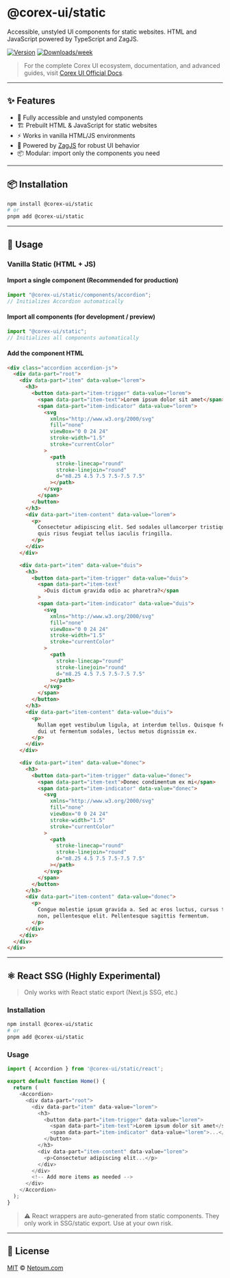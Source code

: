 # @corex-ui/static

Accessible, unstyled UI components for static websites. HTML and JavaScript powered by TypeScript and ZagJS.

[![Version](https://img.shields.io/npm/v/@corex-ui/static.svg)](https://npmjs.org/package/@corex-ui/static)
[![Downloads/week](https://img.shields.io/npm/dw/@corex-ui/static.svg)](https://npmjs.org/package/@corex-ui/static)

> For the complete Corex UI ecosystem, documentation, and advanced guides, visit [Corex UI Official Docs](https://corex-ui.com).

---

## ✨ Features

- 🔹 Fully accessible and unstyled components
- 🏗️ Prebuilt HTML & JavaScript for static websites
- ⚡ Works in vanilla HTML/JS environments
- 🎯 Powered by [ZagJS](https://zag-js.com) for robust UI behavior
- 📦 Modular: import only the components you need

---

## 📦 Installation

```bash
npm install @corex-ui/static
# or
pnpm add @corex-ui/static
```

---

## 🚀 Usage

### Vanilla Static (HTML + JS)

#### Import a single component (Recommended for production)

```ts
import "@corex-ui/static/components/accordion";
// Initializes Accordion automatically
```

#### Import all components (for development / preview)

```ts
import "@corex-ui/static";
// Initializes all components automatically
```

#### Add the component HTML

```html
<div class="accordion accordion-js">
  <div data-part="root">
    <div data-part="item" data-value="lorem">
      <h3>
        <button data-part="item-trigger" data-value="lorem">
          <span data-part="item-text">Lorem ipsum dolor sit amet</span>
          <span data-part="item-indicator" data-value="lorem">
            <svg
              xmlns="http://www.w3.org/2000/svg"
              fill="none"
              viewBox="0 0 24 24"
              stroke-width="1.5"
              stroke="currentColor"
            >
              <path
                stroke-linecap="round"
                stroke-linejoin="round"
                d="m8.25 4.5 7.5 7.5-7.5 7.5"
              ></path>
            </svg>
          </span>
        </button>
      </h3>
      <div data-part="item-content" data-value="lorem">
        <p>
          Consectetur adipiscing elit. Sed sodales ullamcorper tristique. Proin
          quis risus feugiat tellus iaculis fringilla.
        </p>
      </div>
    </div>

    <div data-part="item" data-value="duis">
      <h3>
        <button data-part="item-trigger" data-value="duis">
          <span data-part="item-text"
            >Duis dictum gravida odio ac pharetra?</span
          >
          <span data-part="item-indicator" data-value="duis">
            <svg
              xmlns="http://www.w3.org/2000/svg"
              fill="none"
              viewBox="0 0 24 24"
              stroke-width="1.5"
              stroke="currentColor"
            >
              <path
                stroke-linecap="round"
                stroke-linejoin="round"
                d="m8.25 4.5 7.5 7.5-7.5 7.5"
              ></path>
            </svg>
          </span>
        </button>
      </h3>
      <div data-part="item-content" data-value="duis">
        <p>
          Nullam eget vestibulum ligula, at interdum tellus. Quisque feugiat,
          dui ut fermentum sodales, lectus metus dignissim ex.
        </p>
      </div>
    </div>

    <div data-part="item" data-value="donec">
      <h3>
        <button data-part="item-trigger" data-value="donec">
          <span data-part="item-text">Donec condimentum ex mi</span>
          <span data-part="item-indicator" data-value="donec">
            <svg
              xmlns="http://www.w3.org/2000/svg"
              fill="none"
              viewBox="0 0 24 24"
              stroke-width="1.5"
              stroke="currentColor"
            >
              <path
                stroke-linecap="round"
                stroke-linejoin="round"
                d="m8.25 4.5 7.5 7.5-7.5 7.5"
              ></path>
            </svg>
          </span>
        </button>
      </h3>
      <div data-part="item-content" data-value="donec">
        <p>
          Congue molestie ipsum gravida a. Sed ac eros luctus, cursus turpis
          non, pellentesque elit. Pellentesque sagittis fermentum.
        </p>
      </div>
    </div>
  </div>
</div>
```

---

## ⚛️ React SSG (Highly Experimental)

> Only works with React static export (Next.js SSG, etc.)

### Installation

```bash
npm install @corex-ui/static
# or
pnpm add @corex-ui/static
```

### Usage

```ts
import { Accordion } from '@corex-ui/static/react';

export default function Home() {
  return (
    <Accordion>
      <div data-part="root">
        <div data-part="item" data-value="lorem">
          <h3>
            <button data-part="item-trigger" data-value="lorem">
              <span data-part="item-text">Lorem ipsum dolor sit amet</span>
              <span data-part="item-indicator" data-value="lorem">...</span>
            </button>
          </h3>
          <div data-part="item-content" data-value="lorem">
            <p>Consectetur adipiscing elit...</p>
          </div>
        </div>
        <!-- Add more items as needed -->
      </div>
    </Accordion>
  );
}
```

> ⚠️ React wrappers are auto-generated from static components. They only work in SSG/static export. Use at your own risk.

---

## 📝 License

[MIT](./LICENSE) © [Netoum.com](https://netoum.com)
